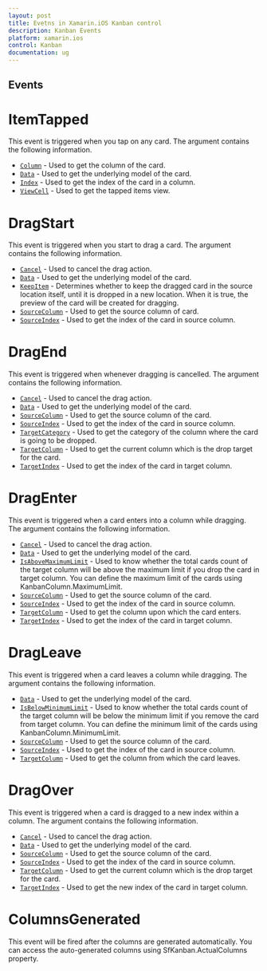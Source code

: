```yaml
---
layout: post
title: Evetns in Xamarin.iOS Kanban control
description: Kanban Events
platform: xamarin.ios
control: Kanban
documentation: ug
---
```


## Events

# ItemTapped

This event is triggered when you tap on any card. The argument contains the following information.
* [`Column`](https://help.syncfusion.com/cr/cref_files/xamarin-ios/sfkanban/Syncfusion.SfKanban.iOS~Syncfusion.SfKanban.iOS.KanbanTappedEventArgs~Column.html)          - Used to get the column of the card.
* [`Data`](https://help.syncfusion.com/cr/cref_files/xamarin-ios/sfkanban/Syncfusion.SfKanban.iOS~Syncfusion.SfKanban.iOS.KanbanTappedEventArgs~Data.html) 			- Used to get the underlying model of the card.
* [`Index`](https://help.syncfusion.com/cr/cref_files/xamarin-ios/sfkanban/Syncfusion.SfKanban.iOS~Syncfusion.SfKanban.iOS.KanbanTappedEventArgs~Index.html) 			- Used to get the index of the card in a column.
* [`ViewCell`](https://help.syncfusion.com/cr/cref_files/xamarin-ios/sfkanban/Syncfusion.SfKanban.iOS~Syncfusion.SfKanban.iOS.KanbanTappedEventArgs~ViewCell.html)        - Used to get the tapped items view.

# DragStart

This event is triggered when you start to drag a card. The argument contains the following information.

* [`Cancel`](http://help.syncfusion.com/cr/cref_files/xamarin-ios/sfkanban/Syncfusion.SfKanban.iOS~Syncfusion.SfKanban.iOS.KanbanDragStartEventArgs~Cancel.html)			- Used to cancel the drag action.
* [`Data`](http://help.syncfusion.com/cr/cref_files/xamarin-ios/sfkanban/Syncfusion.SfKanban.iOS~Syncfusion.SfKanban.iOS.KanbanDragEventArgs~Data.html)			- Used to get the underlying model of the card.
* [`KeepItem`](http://help.syncfusion.com/cr/cref_files/xamarin-ios/sfkanban/Syncfusion.SfKanban.iOS~Syncfusion.SfKanban.iOS.KanbanDragStartEventArgs~KeepItem.html)		- Determines whether to keep the dragged card in the source location itself, until it is dropped in a new location. When it is true, the preview of the card will be created for dragging.
* [`SourceColumn`](http://help.syncfusion.com/cr/cref_files/xamarin-ios/sfkanban/Syncfusion.SfKanban.iOS~Syncfusion.SfKanban.iOS.KanbanDragEventArgs~SourceColumn.html) 	- Used to get the source column of card.
* [`SourceIndex`](http://help.syncfusion.com/cr/cref_files/xamarin-ios/sfkanban/Syncfusion.SfKanban.iOS~Syncfusion.SfKanban.iOS.KanbanDragEventArgs~SourceIndex.html)		- Used to get the index of the card in source column.   

# DragEnd  

This event is triggered when whenever dragging is cancelled. The argument contains the following information.

* [`Cancel`](http://help.syncfusion.com/cr/cref_files/xamarin-ios/sfkanban/Syncfusion.SfKanban.iOS~Syncfusion.SfKanban.iOS.KanbanDragEndEventArgs~Cancel.html)			- Used to cancel the drag action.
* [`Data`](http://help.syncfusion.com/cr/cref_files/xamarin-ios/sfkanban/Syncfusion.SfKanban.iOS~Syncfusion.SfKanban.iOS.KanbanDragEventArgs~Data.html)			- Used to get the underlying model of the card.
* [`SourceColumn`](http://help.syncfusion.com/cr/cref_files/xamarin-ios/sfkanban/Syncfusion.SfKanban.iOS~Syncfusion.SfKanban.iOS.KanbanDragEventArgs~SourceColumn.html) 	- Used to get the source column of the card.
* [`SourceIndex`](http://help.syncfusion.com/cr/cref_files/xamarin-ios/sfkanban/Syncfusion.SfKanban.iOS~Syncfusion.SfKanban.iOS.KanbanDragEventArgs~SourceIndex.html)		- Used to get the index of the card in source column.
* [`TargetCategory`](http://help.syncfusion.com/cr/cref_files/xamarin-ios/sfkanban/Syncfusion.SfKanban.iOS~Syncfusion.SfKanban.iOS.KanbanDragEndEventArgs~TargetCategory.html) 	- Used to get the category of the column where the card is going to be dropped.
* [`TargetColumn`](http://help.syncfusion.com/cr/cref_files/xamarin-ios/sfkanban/Syncfusion.SfKanban.iOS~Syncfusion.SfKanban.iOS.KanbanDragEndEventArgs~TargetColumn.html)	- Used to get the current column which is the drop target for the card.
* [`TargetIndex`](http://help.syncfusion.com/cr/cref_files/xamarin-ios/sfkanban/Syncfusion.SfKanban.iOS~Syncfusion.SfKanban.iOS.KanbanDragEndEventArgs~TargetIndex.html)		- Used to get the index of the card in target column.

# DragEnter 

This event is triggered when a card enters into a column while dragging. The argument contains the following information.

* [`Cancel`](http://help.syncfusion.com/cr/cref_files/xamarin-ios/sfkanban/Syncfusion.SfKanban.iOS~Syncfusion.SfKanban.iOS.KanbanDragEnterEventArgs~Cancel.html)				- Used to cancel the drag action.
* [`Data`](http://help.syncfusion.com/cr/cref_files/xamarin-ios/sfkanban/Syncfusion.SfKanban.iOS~Syncfusion.SfKanban.iOS.KanbanDragEventArgs~Data.html)				- Used to get the underlying model of the card.
* [`IsAboveMaximumLimit`](http://help.syncfusion.com/cr/cref_files/xamarin-ios/sfkanban/Syncfusion.SfKanban.iOS~Syncfusion.SfKanban.iOS.KanbanDragEnterEventArgs~IsAboveMaximumLimit.html)	- Used to know whether the total cards count of the target column will be above the maximum limit if you drop the card in target column. You can define the maximum limit of the cards using KanbanColumn.MaximumLimit. 
* [`SourceColumn`](http://help.syncfusion.com/cr/cref_files/xamarin-ios/sfkanban/Syncfusion.SfKanban.iOS~Syncfusion.SfKanban.iOS.KanbanDragEventArgs~SourceColumn.html) 		- Used to get the source column of the card.
* [`SourceIndex`](http://help.syncfusion.com/cr/cref_files/xamarin-ios/sfkanban/Syncfusion.SfKanban.iOS~Syncfusion.SfKanban.iOS.KanbanDragEventArgs~SourceIndex.html)			- Used to get the index of the card in source column.
* [`TargetColumn`](http://help.syncfusion.com/cr/cref_files/xamarin-ios/sfkanban/Syncfusion.SfKanban.iOS~Syncfusion.SfKanban.iOS.KanbanDragEnterEventArgs~TargetColumn.html)		- Used to get the column upon which the card enters.
* [`TargetIndex`](http://help.syncfusion.com/cr/cref_files/xamarin-ios/sfkanban/Syncfusion.SfKanban.iOS~Syncfusion.SfKanban.iOS.KanbanDragEnterEventArgs~TargetIndex.html)			- Used to get the index of the card in target column.

# DragLeave 

This event is triggered when a card leaves a column while dragging. The argument contains the following information.

* [`Data`](http://help.syncfusion.com/cr/cref_files/xamarin-ios/sfkanban/Syncfusion.SfKanban.iOS~Syncfusion.SfKanban.iOS.KanbanDragEventArgs~Data.html)                - Used to get the underlying model of the card.
* [`IsBelowMinimumLimit`](http://help.syncfusion.com/cr/cref_files/xamarin-ios/sfkanban/Syncfusion.SfKanban.iOS~Syncfusion.SfKanban.iOS.KanbanDragLeaveEventArgs~IsBelowMinimumLimit.html) - Used to know whether the total cards count of the target column will be below the minimum limit if you remove the card from target column. You can define the minimum limit of the cards using KanbanColumn.MinimumLimit.
* [`SourceColumn`](http://help.syncfusion.com/cr/cref_files/xamarin-ios/sfkanban/Syncfusion.SfKanban.iOS~Syncfusion.SfKanban.iOS.KanbanDragEventArgs~SourceColumn.html)        - Used to get the source column of the card.
* [`SourceIndex`](http://help.syncfusion.com/cr/cref_files/xamarin-ios/sfkanban/Syncfusion.SfKanban.iOS~Syncfusion.SfKanban.iOS.KanbanDragEventArgs~SourceIndex.html)         - Used to get the index of the card in source column.
* [`TargetColumn`](http://help.syncfusion.com/cr/cref_files/xamarin-ios/sfkanban/Syncfusion.SfKanban.iOS~Syncfusion.SfKanban.iOS.KanbanDragLeaveEventArgs~TargetColumn.html)		- Used to get the column from which the card leaves.

# DragOver

This event is triggered when a card is dragged to a new index within a column. The argument contains the following information.

* [`Cancel`](http://help.syncfusion.com/cr/cref_files/xamarin-ios/sfkanban/Syncfusion.SfKanban.iOS~Syncfusion.SfKanban.iOS.KanbanDragOverEventArgs~Cancel.html)			- Used to cancel the drag action.
* [`Data`](http://help.syncfusion.com/cr/cref_files/xamarin-ios/sfkanban/Syncfusion.SfKanban.iOS~Syncfusion.SfKanban.iOS.KanbanDragEventArgs~Data.html)			- Used to get the underlying model of the card.
* [`SourceColumn`](http://help.syncfusion.com/cr/cref_files/xamarin-ios/sfkanban/Syncfusion.SfKanban.iOS~Syncfusion.SfKanban.iOS.KanbanDragEventArgs~SourceColumn.html) 	- Used to get the source column of the card.
* [`SourceIndex`](http://help.syncfusion.com/cr/cref_files/xamarin-ios/sfkanban/Syncfusion.SfKanban.iOS~Syncfusion.SfKanban.iOS.KanbanDragEventArgs~SourceIndex.html)		- Used to get the index of the card in source column.
* [`TargetColumn`](http://help.syncfusion.com/cr/cref_files/xamarin-ios/sfkanban/Syncfusion.SfKanban.iOS~Syncfusion.SfKanban.iOS.KanbanDragOverEventArgs~TargetColumn.html)	- Used to get the current column which is the drop target for the card.
* [`TargetIndex`](http://help.syncfusion.com/cr/cref_files/xamarin-ios/sfkanban/Syncfusion.SfKanban.iOS~Syncfusion.SfKanban.iOS.KanbanDragOverEventArgs~TargetIndex.html)		- Used to get the new index of the card in target column.

# ColumnsGenerated 

This event will be fired after the columns are generated automatically. You can access the auto-generated columns using SfKanban.ActualColumns property.
